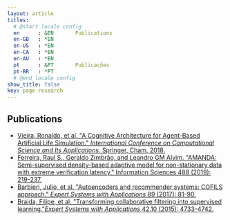 ```yaml
---
layout: article
titles:
  # @start locale config
  en      : &EN       Publications
  en-GB   : *EN
  en-US   : *EN
  en-CA   : *EN
  en-AU   : *EN
  pt      : &PT       Publicações
  pt-BR   : *PT
  # @end locale config
show_title: false
key: page-research
---
```


## Publications

- [Vieira, Ronaldo, et al. "A Cognitive Architecture for Agent-Based Artificial Life Simulation." _International Conference on Computational Science and Its Applications_. Springer, Cham, 2018.](https://link.springer.com/chapter/10.1007/978-3-319-95162-1_14)
- [Ferreira, Raul S., Geraldo Zimbrão, and Leandro GM Alvim. "AMANDA: Semi-supervised density-based adaptive model for non-stationary data with extreme verification latency." Information Sciences 488 (2019): 219-237.](https://www.sciencedirect.com/science/article/pii/S0020025519302233)
- [Barbieri, Julio, et al. "Autoencoders and recommender systems: COFILS approach." _Expert Systems with Applications_ 89 (2017): 81-90.](https://www.sciencedirect.com/science/article/abs/pii/S0957417417305079)
- [Braida, Filipe, et al. "Transforming collaborative filtering into supervised learning."_Expert Systems with Applications_ 42.10 (2015): 4733-4742.](https://www.sciencedirect.com/science/article/abs/pii/S095741741500038X)
